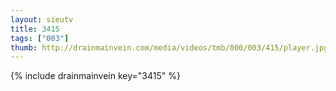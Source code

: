 ```yaml
--- 
layout: sieutv
title: 3415
tags: ["003"]
thumb: http://drainmainvein.com/media/videos/tmb/000/003/415/player.jpg
---
```

{% include drainmainvein key="3415" %} 
